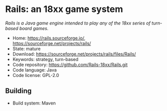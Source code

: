 # Rails: an 18xx game system

_Rails is a Java game engine intended to play any of the 18xx series of turn-based board games._

- Home: https://rails.sourceforge.io/, https://sourceforge.net/projects/rails/
- State: mature
- Download: https://sourceforge.net/projects/rails/files/Rails/
- Keywords: strategy, turn-based
- Code repository: https://github.com/Rails-18xx/Rails.git
- Code language: Java
- Code license: GPL-2.0

## Building

- Build system: Maven

